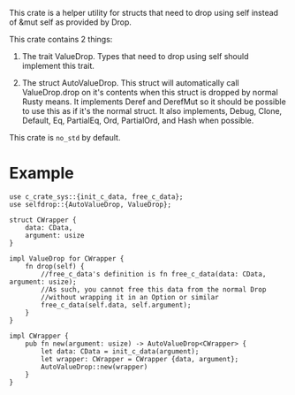 This crate is a helper utility for structs that need to drop using self instead of&mut self as provided by Drop.This crate contains 2 things:1. The trait ValueDrop. Types that need to drop using self should implement this trait.2. The struct AutoValueDrop. This struct will automatically call ValueDrop.drop on it'scontents when this struct is dropped by normal Rusty means. It implements Derefand DerefMut so it should be possible to use this as if it's the normal struct.It also implements, Debug, Clone, Default,Eq, PartialEq, Ord, PartialOrd, and Hash when possible.This crate is ```no_std``` by default.# Example```rust,no_runuse c_crate_sys::{init_c_data, free_c_data};use selfdrop::{AutoValueDrop, ValueDrop};struct CWrapper {    data: CData,    argument: usize}impl ValueDrop for CWrapper {    fn drop(self) {        //free_c_data's definition is fn free_c_data(data: CData, argument: usize);        //As such, you cannot free this data from the normal Drop        //without wrapping it in an Option or similar        free_c_data(self.data, self.argument);    }}impl CWrapper {    pub fn new(argument: usize) -> AutoValueDrop<CWrapper> {        let data: CData = init_c_data(argument);        let wrapper: CWrapper = CWrapper {data, argument};        AutoValueDrop::new(wrapper)    }}```